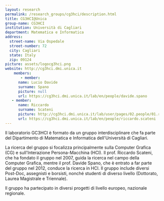 ```yaml
---
layout: research 
permalink: /research_groups/cg3hci/description.html
title: CG3HCI@Unica
group-name: CG3HCI
institution: Università di Cagliari
department: Matematica e Informatica
address: 
  street-name: Via Ospedale
  street-number: 72
  city: Cagliari
  state: Italy
  zip: 09124
picture: assets/logocg3hci.png
website: http://cg3hci.dmi.unica.it
    members: 
       - member:
      name: Lucio Davide
      surname: Spano
      picture: null
      url: https://cg3hci.dmi.unica.it/lab/en/people/davide.spano
   - member:
      name: Riccardo 
      surname: Scateni
      picture: http://cg3hci.dmi.unica.it/lab/user/pages/02.people/01.riccardo.scateni/img/riccardo.jpg
      url: https://cg3hci.dmi.unica.it/lab/en/people/riccardo.scateni
---
```

<!-- Inserire qui un testo libero che descriva il laboratorio -->

Il laboratorio GC3HCI è formato da un gruppo interdisciplinare che fa parte del Dipartimento di Matematica e Informatica dell'Università di Cagliari.

La ricerca del gruppo si focalizza principalmente sulla Computer Grafica (CG) e sull'Interazione Persona-Macchina (HCI). Il prof. Riccardo Scateni, che ha fondato il gruppo nel 2007, guida la ricerca nel campo della Computer Grafica, mentre il prof. Davide Spano, che è entrato a far parte del gruppo nel 2012, conduce la ricerca in HCI. Il gruppo include diversi Post-Doc, assegnisti e borsisti, nonché studenti di diverso livello (Dottorato, Laurea Magistrale e Triennale).

Il gruppo ha partecipato in diversi progetti di livello europeo, nazionale regionale.
